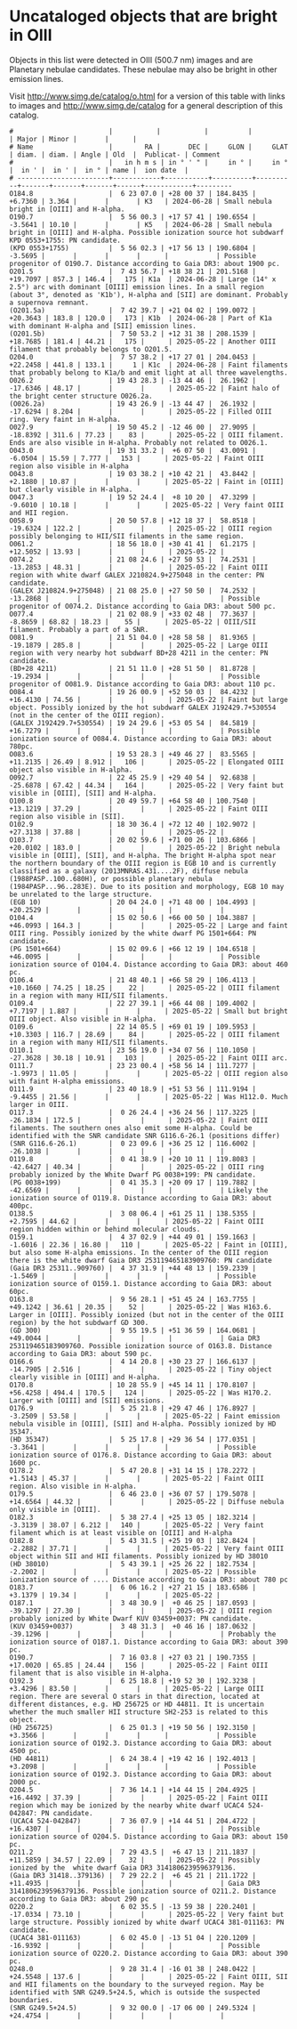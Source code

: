 # Uncataloged objects that are bright in OIII

Objects in this list were detected in OIII (500.7 nm) images and are Planetary
nebulae candidates. These nebulae may also be bright in other emission lines.

Visit <http://www.simg.de/catalog/o.html> for a version of this table with links
to images and <http://www.simg.de/catalog> for a general description of this
catalog.

    #                        |           |           |          |          | Major | Minor |       |      |
    # Name                   |        RA |       DEC |     GLON |     GLAT | diam. | diam. | Angle | Old  |  Publicat- | Comment
    #                        |   in h m s | in ° ' " |     in ° |     in ° |  in ' |  in ' |  in ° | name |  ion date  |
    # -----------------------+------------+-----------+----------+----------+-------+-------+-------+------+------------+---------
    O184.8                   |  6 23 07.0 | +28 00 37 | 184.8435 |  +6.7360 | 3.364 |       |       | K3   | 2024-06-28 | Small nebula bright in [OIII] and H-alpha.
    O190.7                   |  5 56 00.3 | +17 57 41 | 190.6554 |  -3.5641 | 10.10 |       |       | K5   | 2024-06-28 | Small nebula bright in [OIII] and H-alpha. Possible ionization source hot subdwarf KPD 0553+1755: PN candidate.
    (KPD 0553+1755)          |  5 56 02.3 | +17 56 13 | 190.6804 |  -3.5695 |       |       |       |      |            | Possible progenitor of O190.7. Distance according to Gaia DR3: about 1900 pc.
    O201.5                   |  7 43 56.7 | +18 38 21 | 201.5168 | +19.7097 | 857.3 | 146.4 |   175 | K1a  | 2024-06-28 | Large (14° x 2.5°) arc with dominant [OIII] emission lines. In a small region (about 3°, denoted as 'K1b'), H-alpha and [SII] are dominant. Probably a supernova remnant.
    (O201.5a)                |  7 42 39.7 | +21 04 02 | 199.0072 | +20.3643 | 183.8 | 120.0 |   173 | K1b  | 2024-06-28 | Part of K1a with dominant H-alpha and [SII] emission lines.
    (O201.5b)                |  7 50 53.2 | +12 31 38 | 208.1539 | +18.7685 | 181.4 | 44.21 |   175 |      | 2025-05-22 | Another OIII filament that probably belongs to O201.5.
    O204.0                   |  7 57 38.2 | +17 27 01 | 204.0453 | +22.2458 | 441.8 | 133.1 |     1 | K1c  | 2024-06-28 | Faint filaments that probably belong to K1a/b and emit light at all three wavelengths.
    O026.2                   | 19 43 28.3 | -13 44 46 |  26.1962 | -17.6346 | 48.17 |       |       |      | 2025-05-22 | Faint halo of the bright center structure O026.2a.
    (O026.2a)                | 19 43 26.9 | -13 44 47 |  26.1932 | -17.6294 | 8.204 |       |       |      | 2025-05-22 | Filled OIII ring. Very faint in H-alpha.
    O027.9                   | 19 50 45.2 | -12 46 00 |  27.9095 | -18.8392 | 311.6 | 77.23 |    83 |      | 2025-05-22 | OIII filament. Ends are also visible in H-alpha. Probably not related to O026.1.
    O043.0                   | 19 31 33.2 |  +6 07 50 |  43.0091 |  -6.0504 | 15.59 | 7.777 |   153 |      | 2025-05-22 | Faint OIII region also visible in H-alpha
    O043.8                   | 19 03 38.2 | +10 42 21 |  43.8442 |  +2.1880 | 10.87 |       |       |      | 2025-05-22 | Faint in [OIII] but clearly visible in H-alpha.
    O047.3                   | 19 52 24.4 |  +8 10 20 |  47.3299 |  -9.6010 | 10.18 |       |       |      | 2025-05-22 | Very faint OIII and HII region.
    O058.9                   | 20 50 57.8 | +12 18 37 |  58.8518 | -19.6324 | 122.2 |       |       |      | 2025-05-22 | OIII region possibly belonging to HII/SII filaments in the same region.
    O061.2                   | 18 56 18.0 | +30 41 41 |  61.2175 | +12.5052 | 13.93 |       |       |      | 2025-05-22 | 
    O074.2                   | 21 08 24.6 | +27 50 53 |  74.2531 | -13.2853 | 48.31 |       |       |      | 2025-05-22 | Faint OIII region with white dwarf GALEX J210824.9+275048 in the center: PN candidate.
    (GALEX J210824.9+275048) | 21 08 25.0 | +27 50 50 |  74.2532 | -13.2868 |       |       |       |      |            | Possible progenitor of O074.2. Distance according to Gaia DR3: about 500 pc.
    O077.4                   | 21 02 08.9 | +33 02 48 |  77.3637 |  -8.8659 | 68.82 | 18.23 |    55 |      | 2025-05-22 | OIII/SII filament. Probably a part of a SNR.
    O081.9                   | 21 51 04.0 | +28 58 58 |  81.9365 | -19.1879 | 285.8 |       |       |      | 2025-05-22 | Large OIII region with very nearby hot subdwarf BD+28 4211 in the center: PN candidate.
    (BD+28 4211)             | 21 51 11.0 | +28 51 50 |  81.8728 | -19.2934 |       |       |       |      |            | Possible progenitor of O081.9. Distance according to Gaia DR3: about 110 pc.
    O084.4                   | 19 26 00.9 | +52 50 03 |  84.4232 | +16.4130 | 74.56 |       |       |      | 2025-05-22 | Faint but large object. Possibly ionized by the hot subdwarf GALEX J192429.7+530554 (not in the center of the OIII region).
    (GALEX J192429.7+530554) | 19 24 29.6 | +53 05 54 |  84.5819 | +16.7279 |       |       |       |      |            | Possible ionization source of O084.4. Distance according to Gaia DR3: about 780pc.
    O083.6                   | 19 53 28.3 | +49 46 27 |  83.5565 | +11.2135 | 26.49 | 8.912 |   106 |      | 2025-05-22 | Elongated OIII object also visible in H-alpha.
    O092.7                   | 22 45 25.9 | +29 40 54 |  92.6838 | -25.6878 | 67.42 | 44.34 |   164 |      | 2025-05-22 | Very faint but visible in [OIII], [SII] and H-alpha.
    O100.8                   | 20 49 59.7 | +64 58 40 | 100.7540 | +13.1219 | 37.29 |       |       |      | 2025-05-22 | Faint OIII region also visible in [SII].
    O102.9                   | 18 30 36.4 | +72 12 40 | 102.9072 | +27.3138 | 37.88 |       |       |      | 2025-05-22 | 
    O103.7                   | 20 02 59.6 | +71 00 26 | 103.6866 | +20.0102 | 183.0 |       |       |      | 2025-05-22 | Bright nebula visible in [OIII], [SII], and H-alpha. The bright H-alpha spot near the northern boundary of the OIII region is EGB 10 and is currently classified as a galaxy (2013MNRAS.431....2F), diffuse nebula (1988PASP..100..680H), or possible planetary nebula (1984PASP...96..283E). Due to its position and morphology, EGB 10 may be unrelated to the large structure.
    (EGB 10)                 | 20 04 24.0 | +71 48 00 | 104.4993 | +20.2529 |       |       |       |      |            |
    O104.4                   | 15 02 50.6 | +66 00 50 | 104.3887 | +46.0993 | 164.3 |       |       |      | 2025-05-22 | Large and faint OIII ring. Possibly ionized by the white dwarf PG 1501+664: PN candidate.
    (PG 1501+664)            | 15 02 09.6 | +66 12 19 | 104.6518 | +46.0095 |       |       |       |      |            | Possible ionization source of O104.4. Distance according to Gaia DR3: about 460 pc.
    O106.4                   | 21 48 40.1 | +66 58 29 | 106.4113 | +10.1660 | 74.25 | 18.25 |    22 |      | 2025-05-22 | OIII filament in a region with many HII/SII filaments.
    O109.4                   | 22 27 39.1 | +66 44 08 | 109.4002 |  +7.7197 | 1.887 |       |       |      | 2025-05-22 | Small but bright OIII object. Also visible in H-alpha.
    O109.6                   | 22 14 05.5 | +69 01 19 | 109.5953 | +10.3303 | 116.7 | 28.69 |    84 |      | 2025-05-22 | OIII filament in a region with many HII/SII filaments.
    O110.1                   | 23 56 19.0 | +34 07 56 | 110.1050 | -27.3628 | 30.18 | 10.91 |   103 |      | 2025-05-22 | Faint OIII arc.
    O111.7                   | 23 23 00.4 | +58 56 14 | 111.7277 |  -1.9973 | 11.05 |       |       |      | 2025-05-22 | OIII region also with faint H-alpha emissions.
    O111.9                   | 23 40 18.9 | +51 53 56 | 111.9194 |  -9.4455 | 21.56 |       |       |      | 2025-05-22 | Was H112.0. Much larger in OIII.
    O117.3                   |  0 26 24.4 | +36 24 56 | 117.3225 | -26.1834 | 172.5 |       |       |      | 2025-05-22 | Faint OIII filaments. The southern ones also emit some H-alpha. Could be identified with the SNR candidate SNR G116.6-26.1 (positions differ)
    (SNR G116.6-26.1)        |  0 23 09.6 | +36 25 12 | 116.6002 | -26.1038 |       |       |       |      |            |
    O119.8                   |  0 41 38.9 | +20 10 11 | 119.8083 | -42.6427 | 40.34 |       |       |      | 2025-05-22 | OIII ring probably ionized by the White Dwarf PG 0038+199: PN candidate.
    (PG 0038+199)            |  0 41 35.3 | +20 09 17 | 119.7882 | -42.6569 |       |       |       |      |            | Likely the ionization source of O119.8. Distance according to Gaia DR3: about 400pc.
    O138.5                   |  3 08 06.4 | +61 25 11 | 138.5355 |  +2.7595 | 44.62 |       |       |      | 2025-05-22 | Faint OIII region hidden within or behind molecular clouds.
    O159.1                   |  4 37 02.9 | +44 49 01 | 159.1663 |  -1.6016 | 22.36 | 16.80 |   110 |      | 2025-05-22 | Faint in [OIII], but also some H-alpha emissions. In the center of the OIII region there is the white dwarf Gaia DR3 253119465183909760: PN candidate
    (Gaia DR3 25311..909760) |  4 37 31.9 | +44 48 13 | 159.2339 |  -1.5469 |       |       |       |      |            | Possible ionization source of O159.1. Distance according to Gaia DR3: about 60pc.
    O163.8                   |  9 56 28.1 | +51 45 24 | 163.7755 | +49.1242 | 36.61 | 20.35 |    52 |      | 2025-05-22 | Was H163.6. Larger in [OIII]. Possibly ionized (but not in the center of the OIII region) by the hot subdwarf GD 300.
    (GD 300)                 |  9 55 19.5 | +51 36 59 | 164.0681 | +49.0044 |       |       |       |      |            | Gaia DR3 253119465183909760. Possible ionization source of O163.8. Distance according to Gaia DR3: about 590 pc.
    O166.6                   |  4 14 20.8 | +30 23 27 | 166.6137 | -14.7905 | 2.516 |       |       |      | 2025-05-22 | Tiny object clearly visible in [OIII] and H-alpha.
    O170.8                   | 10 28 55.9 | +45 14 11 | 170.8107 | +56.4258 | 494.4 | 170.5 |   124 |      | 2025-05-22 | Was H170.2. Larger with [OIII] and [SII] emissions.
    O176.9                   |  5 25 21.8 | +29 47 46 | 176.8927 |  -3.2509 | 53.58 |       |       |      | 2025-05-22 | Faint emission nebula visible in [OIII], [SII] and H-alpha. Possibly ionized by HD 35347.
    (HD 35347)               |  5 25 17.8 | +29 36 54 | 177.0351 |  -3.3641 |       |       |       |      |            | Possible ionization source of O176.8. Distance according to Gaia DR3: about 1600 pc.
    O178.2                   |  5 47 20.8 | +31 14 15 | 178.2272 |  +1.5143 | 45.37 |       |       |      | 2025-05-22 | Faint OIII region. Also visible in H-alpha.
    O179.5                   |  6 46 23.0 | +36 07 57 | 179.5078 | +14.6564 | 44.32 |       |       |      | 2025-05-22 | Diffuse nebula only visible in [OIII].
    O182.3                   |  5 38 27.4 | +25 13 05 | 182.3214 |  -3.3139 | 38.07 | 6.212 |   140 |      | 2025-05-22 | Very faint filament which is at least visible on [OIII] and H-alpha
    O182.8                   |  5 43 31.5 | +25 19 03 | 182.8424 |  -2.2882 | 37.71 |       |       |      | 2025-05-22 | Very faint OIII object within SII and HII filaments. Possibly ionized by HD 38010
    (HD 38010)               |  5 43 39.1 | +25 26 22 | 182.7534 |  -2.2002 |       |       |       |      | 2025-05-22 | Possible ionization source of .... Distance according to Gaia DR3: about 780 pc
    O183.7                   |  6 06 16.2 | +27 21 15 | 183.6586 |  +3.1379 | 19.34 |       |       |      | 2025-05-22 | 
    O187.1                   |  3 48 30.9 |  +0 46 25 | 187.0593 | -39.1297 | 27.30 |       |       |      | 2025-05-22 | OIII region probably ionized by White Dwarf KUV 03459+0037: PN candidate.
    (KUV 03459+0037)         |  3 48 31.3 |  +0 46 16 | 187.0632 | -39.1296 |       |       |       |      |            | Probably the ionization source of O187.1. Distance according to Gaia DR3: about 390 pc.
    O190.7                   |  7 16 03.8 | +27 03 21 | 190.7355 | +17.0020 | 65.85 | 24.44 |   156 |      | 2025-05-22 | Faint OIII filament that is also visible in H-alpha.
    O192.3                   |  6 25 18.8 | +19 52 30 | 192.3238 |  +3.4296 | 83.50 |       |       |      | 2025-05-22 | Large OIII region. There are several O stars in that direction, located at different distances, e.g. HD 256725 or HD 44811. It is uncertain whether the much smaller HII structure SH2-253 is related to this object. 
    (HD 256725)              |  6 25 01.3 | +19 50 56 | 192.3150 |  +3.3566 |       |       |       |      |            | Possible ionization source of O192.3. Distance according to Gaia DR3: about 4500 pc.
    (HD 44811)               |  6 24 38.4 | +19 42 16 | 192.4013 |  +3.2098 |       |       |       |      |            | Possible ionization source of O192.3. Distance according to Gaia DR3: about 2000 pc.
    O204.5                   |  7 36 14.1 | +14 44 15 | 204.4925 | +16.4492 | 37.39 |       |       |      | 2025-05-22 | Faint OIII region which may be ionized by the nearby white dwarf UCAC4 524-042847: PN candidate.
    (UCAC4 524-042847)       |  7 36 07.9 | +14 44 51 | 204.4722 | +16.4307 |       |       |       |      |            | Possible ionization source of O204.5. Distance according to Gaia DR3: about 150 pc.
    O211.2                   |  7 29 43.5 |  +6 47 13 | 211.1837 | +11.5859 | 34.57 | 22.09 |    32 |      | 2025-05-22 | Possibly ionized by the  white dwarf Gaia DR3 3141806239596379136.
    (Gaia DR3 31418..379136) |  7 29 22.2 |  +6 45 21 | 211.1722 | +11.4935 |       |       |       |      |            | Gaia DR3 3141806239596379136. Possible ionization source of O211.2. Distance according to Gaia DR3: about 290 pc
    O220.2                   |  6 02 35.5 | -13 59 38 | 220.2401 | -17.0334 | 73.10 |       |       |      | 2025-05-22 | Very faint but large structure. Possibly ionized by white dwarf UCAC4 381-011163: PN candidate.
    (UCAC4 381-011163)       |  6 02 45.0 | -13 51 04 | 220.1209 | -16.9392 |       |       |       |      |            | Possible ionization source of O220.2. Distance according to Gaia DR3: about 390 pc.
    O248.0                   |  9 28 31.4 | -16 01 38 | 248.0422 | +24.5548 | 137.6 |       |       |      | 2025-05-22 | Faint OIII, SII and HII filaments on the boundary to the surveyed region. May be identified with SNR G249.5+24.5, which is outside the suspected boundaries.
    (SNR G249.5+24.5)        |  9 32 00.0 | -17 06 00 | 249.5324 | +24.4754 |       |       |       |      |            |

